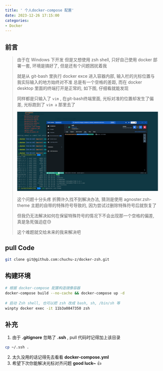 ```yaml
---
title: ' 个人docker-compose 配置'
date: 2023-12-26 17:15:00
categories: 
- Docker
---
```




## 前言

> 由于在 Windows 下开发 但是又想使用 zsh shell, 只好自己使用 docker 部署一套, 环境是搞好了, 但是还有个问题困扰着我
>
> <!--more-->
>
> 就是从 git-bash 里执行 docker exce 进入容器内部, 输入栏的光标位置与我实际输入的地方始终对不准 总是有一个空格的差距, 而在 docker desktop 里面的终端打开是正常的, 如下图, 仔细看就能发现
>
> 同样都是只输入了 `vim` , 在git-bash终端里面, 光标对准的位置却发生了偏差, 光标跑到了 `vim a` 那里去了
>
> 
>
> ![](my-docker-zsh-config/image-20231226170047096-17035824143912.png)
>
> 
>
> 这个问题十分头疼 折腾许久找不到解决办法, 猜测是使用 agnoster.zsh-theme 主题的自带的特殊符号导致的, 因为尝试过删除特殊符号后就恢复了
>
> 但我仍无法解决如何在保留特殊符号的情况下不会出现那一个空格的偏差, 真是急死强迫症😓
>
> 这个难题就交给未来的我来解决吧



## pull Code

```bash
git clone git@github.com:chuchu-z/docker-zsh.git
```



## 构建环境

```bash
# 根据 docker-compose 配置构造镜像容器
docker-compose build --no-cache && docker-compose up -d

# 启动 Zsh shell, 也可以把 zsh 改成 bash, sh, /bin/sh 等
winpty docker exec -it 11b3a0847350 zsh
```



## 补充

1. 由于 **.gitignore** 忽略了 **.ssh** , pull 代码时记得加上该目录

```bash
cp ~/.ssh .
```

2. 太久没用的话记得先去看看 **docker-compose.yml**
3. 希望下次你能解决光标对齐问题 **good luck~** 👍
